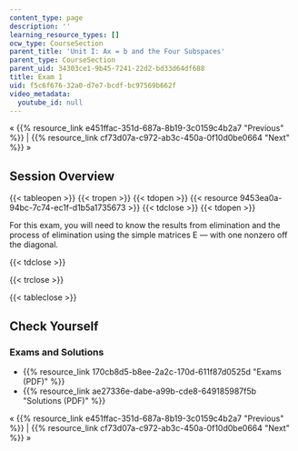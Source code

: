 ```yaml
---
content_type: page
description: ''
learning_resource_types: []
ocw_type: CourseSection
parent_title: 'Unit I: Ax = b and the Four Subspaces'
parent_type: CourseSection
parent_uid: 34303ce1-9b45-7241-22d2-bd33d64df688
title: Exam 1
uid: f5c6f676-32a0-d7e7-bcdf-bc97569b662f
video_metadata:
  youtube_id: null
---
```


« {{% resource_link e451ffac-351d-687a-8b19-3c0159c4b2a7 "Previous" %}} | {{% resource_link cf73d07a-c972-ab3c-450a-0f10d0be0664 "Next" %}} »

Session Overview
----------------

{{< tableopen >}}
{{< tropen >}}
{{< tdopen >}}
{{< resource 9453ea0a-94bc-7c74-ec1f-d1b5a1735673 >}}
{{< tdclose >}}
{{< tdopen >}}


For this exam, you will need to know the results from elimination and the process of elimination using the simple matrices E — with one nonzero off the diagonal.


{{< tdclose >}}

{{< trclose >}}

{{< tableclose >}}

Check Yourself
--------------

### Exams and Solutions

*   {{% resource_link 170cb8d5-b8ee-2a2c-170d-611f87d0525d "Exams (PDF)" %}}
*   {{% resource_link ae27336e-dabe-a99b-cde8-649185987f5b "Solutions (PDF)" %}}

« {{% resource_link e451ffac-351d-687a-8b19-3c0159c4b2a7 "Previous" %}} | {{% resource_link cf73d07a-c972-ab3c-450a-0f10d0be0664 "Next" %}} »